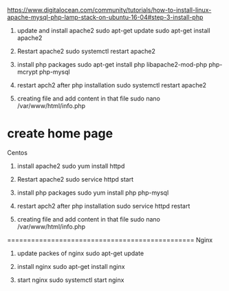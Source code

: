 https://www.digitalocean.com/community/tutorials/how-to-install-linux-apache-mysql-php-lamp-stack-on-ubuntu-16-04#step-3-install-php

1. update and install apache2
sudo apt-get update
sudo apt-get install apache2

2. Restart apache2
sudo systemctl restart apache2

3. install php packages
sudo apt-get install php libapache2-mod-php php-mcrypt php-mysql

4. restart apch2 after php installation
sudo systemctl restart apache2

5. creating file and add content in that file
sudo nano /var/www/html/info.php

<?php
phpinfo();
?>
create home page
=====================================
Centos
1. install apache2
sudo yum install httpd

2. Restart apache2
sudo service httpd start

3. install php packages
sudo yum install php php-mysql

4. restart apch2 after php installation
sudo service httpd restart

5. creating file and add content in that file
sudo nano /var/www/html/info.php

===============================================
Nginx

1. update packes of nginx
sudo apt-get update

2. install nginx
sudo apt-get install nginx

3. start nginx
sudo systemctl start nginx









